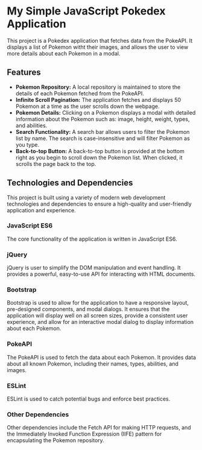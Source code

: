 # My Simple JavaScript Pokedex Application

This project is a Pokedex application that fetches data from the PokeAPI. It displays a list of Pokemon witht their images, and allows the user to view more details about each Pokemon in a modal.

## Features

- **Pokemon Repository:** A local repository is maintained to store the details of each Pokemon fetched from the PokeAPI.
- **Infinite Scroll Pagination:** The application fetches and displays 50 Pokemon at a time as the user scrolls down the webpage.
- **Pokemon Details:** Clicking on a Pokemon displays a modal with detailed information about the Pokemon such as: image, height, weight, types, and abilities.
- **Search Functionality:** A search bar allows users to filter the Pokemon list by name. The search is case-insensitive and will filter Pokemon as you type.
- **Back-to-top Button:** A back-to-top button is provided at the bottom right as you begin to scroll down the Pokemon list. When clicked, it scrolls the page back to the top.

## Technologies and Dependencies

This project is built using a variety of modern web development technologies and dependencies to ensure a high-quality and user-friendly application and experience.


### JavaScript ES6

The core functionality of the application is written in JavaScript ES6.

### jQuery

jQuery is user to simplify the DOM manipulation and event handling. It provides a powerful, easy-to-use API for interacting with HTML documents. 

### Bootstrap

Bootstrap is used to allow for the application to have a responsive layout, pre-designed components, and modal dialogs. It ensures that the application will display well on all screen sizes, provide a consistent user experience, and allow for an interactive modal dialog to display information about each Pokemon. 

### PokeAPI

The PokeAPI is used to fetch the data about each Pokemon. It provides data about all known Pokemon, including their names, types, abilities, and images.

### ESLint

ESLint is used to catch potential bugs and enforce best practices.

### Other Dependencies

Other dependencies include the Fetch API for making HTTP requests, and the Immediately Invoked Function Expression (IIFE) pattern for encapsulating the Pokemon repository.